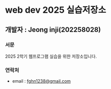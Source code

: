 # web dev 2025 실습저장소
## 개발자 : Jeong inji(202258028)
### 서문
2025 2학기
웹프로그램 실습을 위한 저장소입니다.

### 연락처
- email : fghn1238@gmail.com
